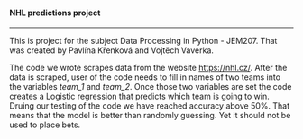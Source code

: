 #### NHL predictions project
---
This is  project for the subject Data Processing in Python - JEM207. That was created by Pavlína Křenková and Vojtěch Vaverka.

The code we wrote scrapes data from the website https://nhl.cz/. After the data is scraped, user of the code needs to fill in names of two teams into the variables *team_1* and *team_2*. Once those two variables are set the code creates a Logistic regression that predicts which team is going to win. Druing our testing of the code we have reached accuracy above 50%. That means that the model is better than randomly guessing. Yet it should not be used to place bets.
